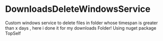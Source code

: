 # DownloadsDeleteWindowsService
Custom windows service to delete files in folder whose timespan is greater than x days , here i done it for my downloads Folder!
Using nuget package TopSelf
